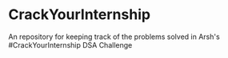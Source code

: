 # CrackYourInternship
An repository for keeping track of the problems solved in Arsh's #CrackYourInternship DSA Challenge 
